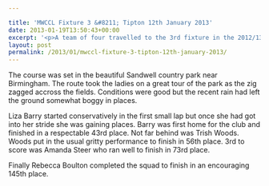 ```yaml
---

title: 'MWCCL Fixture 3 &#8211; Tipton 12th January 2013'
date: 2013-01-19T13:50:43+00:00
excerpt: '<p>A team of four travelled to the 3rd fixture in the 2012/13 womens midland cross country league on Saturday 12th Jan.</p>'
layout: post
permalink: /2013/01/mwccl-fixture-3-tipton-12th-january-2013/
---
```

The course was set in the beautiful Sandwell country park near Birmingham. The route took the ladies on a great tour of the park as the zig zagged accross the fields. Conditions were good but the recent rain had left the ground somewhat boggy in places.

Liza Barry started conservatively in the first small lap but once she had got into her stride she was gaining places. Barry was first home for the club and finished in a respectable 43rd place. Not far behind was Trish Woods. Woods put in the usual gritty performance to finish in 56th place. 3rd to score was Amanda Steer who ran well to finish in 73rd place.

Finally Rebecca Boulton completed the squad to finish in an encouraging 145th place.